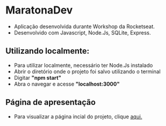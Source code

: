 # MaratonaDev
 
- Aplicação desenvolvida durante Workshop da Rocketseat.
- Desenvolvido com Javascript, Node.Js, SQLite, Express.
## Utilizando localmente:
- Para utilizar localmente, necessário ter Node.Js instalado
- Abrir o diretório onde o projeto foi salvo utilizando o terminal 
- Digitar **"npm start"**
- Abra o navegar e acesse **"localhost:3000"**
## Página de apresentação
- Para visualizar a página incial do projeto, clique [aqui.](https://fagnercsouza.github.io/maratonaDev/)
